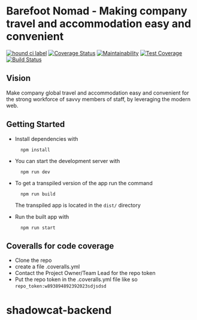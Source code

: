 # Barefoot Nomad - Making company travel and accommodation easy and convenient

[![hound ci label](https://img.shields.io/badge/Reviewed%20By-HoundCI-blueviolet)](https://houndci.com/repos) [![Coverage Status](https://coveralls.io/repos/github/andela/shadowcat-backend/badge.svg?branch=staging)](https://coveralls.io/github/andela/shadowcat-backend?branch=staging) [![Maintainability](https://api.codeclimate.com/v1/badges/9465d2db4eaea172cd81/maintainability)](https://codeclimate.com/github/andela/shadowcat-backend/maintainability) [![Test Coverage](https://api.codeclimate.com/v1/badges/9465d2db4eaea172cd81/test_coverage)](https://codeclimate.com/github/andela/shadowcat-backend/test_coverage) [![Build Status](https://travis-ci.com/andela/shadowcat-backend.svg?branch=staging)](https://travis-ci.com/andela/shadowcat-backend)

## Vision

Make company global travel and accommodation easy and convenient for the strong workforce of savvy members of staff, by leveraging the modern web.

## Getting Started

- Install dependencies with
  
  ```shell
    npm install
  ```

- You can start the development server with

  ```shell
    npm run dev
  ```

- To get a transpiled version of the app run the command

  ```shell
    npm run build
  ```
  
  The transpiled app is located in the `dist/` directory

- Run the built app with

  ```shell
    npm run start
  ```

## Coveralls for code coverage
- Clone the repo
- create a file .coveralls.yml
- Contact the Project Owner/Team Lead for the repo token
- Put the repo token in the .coveralls.yml file like so `repo_token:w893894892392023sdjsdsd`
# shadowcat-backend
